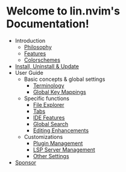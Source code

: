 <!-- markdownlint-disable MD001 MD013 MD034 MD033 MD051 MD026 -->

# Welcome to lin.nvim's Documentation!

- Introduction
  - [Philosophy](/philosophy.md)
  - [Features](/features.md)
  - [Colorschemes](/colorschemes.md)
- [Install, Uninstall & Update](/install.md)
- User Guide
  - Basic concepts & global settings
    - [Terminology](/user_guide/terminology.md)
    - [Global Key Mappings](/user_guide/global_key_mappings.md)
  - Specific functions
    - [File Explorer](/user_guide/file_explorer.md)
    - [Tabs](/user_guide/tabs.md)
    - [IDE Features](/user_guide/ide_features.md)
    - [Global Search](/user_guide/global_search.md)
    - [Editing Enhancements](/user_guide/editing_enhancements.md)
  - Customizations
    - [Plugin Management](/user_guide/plugin_management.md)
    - [LSP Server Management](/user_guide/lsp_server_management.md)
    - [Other Settings](/user_guide/other_settings.md)
- [Sponsor](/sponsor.md)
